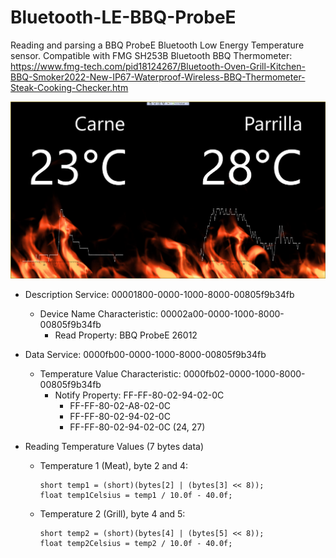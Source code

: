 # Bluetooth-LE-BBQ-ProbeE
Reading and parsing a BBQ ProbeE Bluetooth Low Energy Temperature sensor.
Compatible with FMG SH253B Bluetooth BBQ Thermometer: https://www.fmg-tech.com/pid18124267/Bluetooth-Oven-Grill-Kitchen-BBQ-Smoker2022-New-IP67-Waterproof-Wireless-BBQ-Thermometer-Steak-Cooking-Checker.htm

![alt text](https://raw.githubusercontent.com/cvasquez-github/Bluetooth-LE-BBQ-ProbeE/main/bbq-app.png)

- Description Service: 00001800-0000-1000-8000-00805f9b34fb
  - Device Name Characteristic:  00002a00-0000-1000-8000-00805f9b34fb
    - Read Property: BBQ ProbeE 26012
  

- Data Service: 0000fb00-0000-1000-8000-00805f9b34fb
  - Temperature Value Characteristic: 0000fb02-0000-1000-8000-00805f9b34fb
    - Notify Property: FF-FF-80-02-94-02-0C
      - FF-FF-80-02-A8-02-0C
      - FF-FF-80-02-94-02-0C
      - FF-FF-80-02-94-02-0C (24, 27)
      
- Reading Temperature Values (7 bytes data)
  - Temperature 1 (Meat), byte 2 and 4:
    ```
    short temp1 = (short)(bytes[2] | (bytes[3] << 8));
    float temp1Celsius = temp1 / 10.0f - 40.0f;
    ```
      
  - Temperature 2 (Grill), byte 4 and 5:
    ```
    short temp2 = (short)(bytes[4] | (bytes[5] << 8));
    float temp2Celsius = temp2 / 10.0f - 40.0f;
    ```
